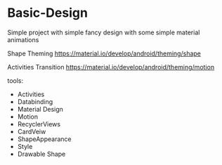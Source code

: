 # Basic-Design
Simple project with simple fancy design with some simple material animations

Shape Theming
https://material.io/develop/android/theming/shape

Activities Transition
https://material.io/develop/android/theming/motion

tools:
- Activities
- Databinding
- Material Design
- Motion
- RecyclerViews
- CardVeiw
- ShapeAppearance
- Style
- Drawable Shape

